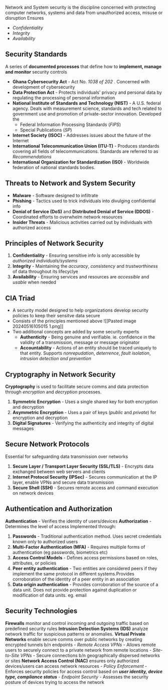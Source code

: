 Network and System security is the discipline concerned with protecting computer networks, systems and data from unauthorized access, misuse or disruption
Ensures
- *Confidentiality*
- *Integrity*
- *Availability*

## Security Standards
A series of **documented processes** that define how to **implement, manage and monitor** security controls
- **Ghana Cybersecurity Act** - Act No. *1038 of 202* . Concerned with development of cybersecurity
- **Data Protection Act** - Protects individuals' privacy and personal data by regulating the processing of personal information
- **National Institute of Standards and Technology (NIST)** - A U.S. federal agency. Deals with measurement science, standards and tech related to government use and promotion of private-sector innovation. Developed the
	- Federal Information Processing Standards (*FIPS*)
	- Special Publications (*SP*)
- **Internet Society (ISOC)** - Addresses issues about the future of the Internet
- **International Telecommunication Union (ITU-T)** - Produces standards covering all fields of telecommunications. Standards are referred to as *Recommendations*
- **International Organization for Standardization (ISO)** - Worldwide federation of national standards bodies.

## Threats to Network and System Security
- **Malware** - Software designed to infiltrate
- **Phishing** - Tactics used to trick individuals into divulging confidential info
- **Denial of Service (DoS)** and **Distributed Denial of Service (DDOS)** - Coordinated efforts to overwhelm network resources
- **Insider Threats** - Malicious activities carried out by individuals with authorized access

## Principles of Network Security
1. **Confidentiality** - Ensuring sensitive info is only accessible by *authorized individuals/systems*
2. **Integrity** - Maintaining the *accuracy*, *consistency* and *trustworthiness* of data throughout its lifecyclye
3. **Availability** - Ensuring services and resources are *accessible*  and *usable* when needed

## CIA Triad
- A security model designed to help organizations develop security policies to keep their sensitve data secure
- Consists of the principles mentioned above
![[Pasted image 20240516105015 1.png]]
- Two additional concepts are added by some security experts
	- **Authenticity** - Being genuine and verifiable. ie. confidence in the validity of a transmission, message or message originator
	- **Accountability** - Actions of an entity should be traced uniquely to that entity. Supports *nonrepudation*, *deterrence*, *fault isolation*, *intrusion detection and prevention*


## Cryptography in Network Security
**Cryptography** is used to facilitate secure comms and data protection through *encryption* and *decryption* processes.
1. **Symmetric Encryption** - Uses a single shared key for both encryption and decryption
2. **Asymmetric Encryption** - Uses a pair of keys (*public* and *private*)  for encryption and decryption
3. **Digital Signatures** - Verifying the authenticity and integrity of digital messages

## Secure Network Protocols
Essential for safeguarding data transmission over networks
1. **Secure Layer / Transport Layer Security (SSL/TLS)** - Encrypts data exchanged between web servers and clients
2. **Internet Protocol Security (IPSec)** - Secures communication at the IP layer, enable VPNs and secure data transmission
3. **Secure Shell (SSH)** - Secures remote access and command execution on network devices
## Authentication and Authorization
**Authentication** - Verifies the identity of users/devices
**Authorization** - Determines the level of access
Implemented through:
1. **Passwords** - Traditional authentication method. Uses secret credentials known only to authorized users
2. **Multi-Factor Authentication (MFA)** - Requires multiple forms of authentication (eg passwords, biometrics etc)
3. **Access Control Models** - Defines access permissions based on roles, attributes, or policies
4. **Peer entity authentication** - Two entities are considered peers if they implement the same protocol in different systems.Provides corroboration of the identity of a peer entity in an association
5. **Data origin authentication** - Provides corroboration of the source of a data unit. Does not provide protection against duplication or modification of data units. eg. email

## Security Technologies
**Firewalls** monitor and control incoming and outgoing traffic based on predefined security rules
**Intrusion Detection Systems (IDS)** analyze network traffic for suspicious patterns or anomalies.
**Virtual Private Networks** enable secure comms over public networks by creating encrypted tunnels b/n endpoints
	- *Remote Access VPNs* - Allows remote users to securely connect to a private network from remote locations
	- *Site-to-Site VPNs* - Secure connections b/n geographically dispersed networks or sites
**Network Access Control (NAC)**  ensures only authorized devices/users can access network resources
	- *Policy Enforcement* - Enforces security policies for access control based on ***user identity, device type, compliance status***
	- *Endpoint Security* - Assesses the security posture of devices trying to access the network